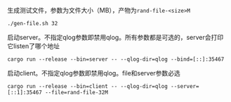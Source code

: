 生成测试文件，参数为文件大小（MB），产物为`rand-file-<size>M`

``` shell
./gen-file.sh 32
```

启动server。不指定qlog参数即禁用qlog。所有参数都是可选的，server会打印它listen了哪个地址
``` shell
cargo run --release --bin=server -- --qlog-dir=qlog --bind=[::]:35467 
```

启动client。不指定qlog参数即禁用qlog。file和server参数必选
``` shell
cargo run --release --bin=client -- --qlog-dir=qlog --server=[::1]:35467 --file=rand-file-32M
```